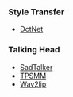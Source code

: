 ### Style Transfer

- [DctNet](https://www.modelscope.cn/models/damo/cv_unet_person-image-cartoon_compound-models/summary)

### Talking Head

- [SadTalker](https://github.com/OpenTalker/SadTalker)
- [TPSMM](https://github.com/yoyo-nb/Thin-Plate-Spline-Motion-Model)
- [Wav2lip](https://github.com/Rudrabha/Wav2Lip)